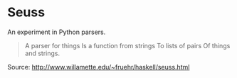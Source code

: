 # Seuss

An experiment in Python parsers.

> A parser for things
> Is a function from strings
> To lists of pairs
> Of things and strings.

Source: http://www.willamette.edu/~fruehr/haskell/seuss.html
